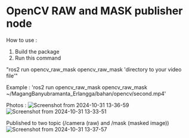# OpenCV RAW and MASK publisher node

How to use :
1. Build the package
2. Run this command

  "ros2 run opencv_raw_mask opencv_raw_mask 'directory to your video file'"
  
  Example :
   'ros2 run opencv_raw_mask opencv_raw_mask ~/MagangBanyubramanta_Erlangga/bahan/opencv/second.mp4'



Photos :
![Screenshot from 2024-10-31 13-36-59](https://github.com/user-attachments/assets/74c2ad6d-adce-4235-a806-ebc6039df9c9)
![Screenshot from 2024-10-31 13-33-51](https://github.com/user-attachments/assets/5219cd4e-d966-4c52-ae11-30b56694513c)



Published to two topic (/camera (raw) and /mask (masked image))
![Screenshot from 2024-10-31 13-37-57](https://github.com/user-attachments/assets/0790c725-85f2-4624-bd7f-f1cd69c19bbf)
